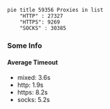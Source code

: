 
```mermaid
pie title 59356 Proxies in list
    "HTTP" : 27327
    "HTTPS": 9269
    "SOCKS" : 30385
```

### Some Info
#### Average Timeout

- mixed: 3.6s
- http: 1.9s
- https: 8.2s
- socks: 5.2s